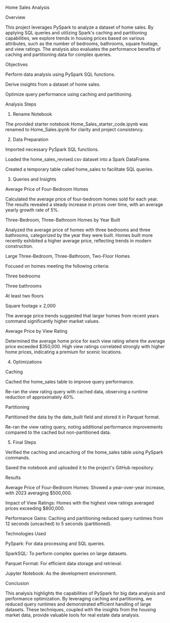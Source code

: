Home Sales Analysis

Overview

This project leverages PySpark to analyze a dataset of home sales. By applying SQL queries and utilizing Spark's caching and partitioning capabilities, we explore trends in housing prices based on various attributes, such as the number of bedrooms, bathrooms, square footage, and view ratings. The analysis also evaluates the performance benefits of caching and partitioning data for complex queries.

Objectives

Perform data analysis using PySpark SQL functions.

Derive insights from a dataset of home sales.

Optimize query performance using caching and partitioning.

Analysis Steps

1. Rename Notebook

The provided starter notebook Home_Sales_starter_code.ipynb was renamed to Home_Sales.ipynb for clarity and project consistency.

2. Data Preparation

Imported necessary PySpark SQL functions.

Loaded the home_sales_revised.csv dataset into a Spark DataFrame.

Created a temporary table called home_sales to facilitate SQL queries.

3. Queries and Insights

Average Price of Four-Bedroom Homes

Calculated the average price of four-bedroom homes sold for each year. The results revealed a steady increase in prices over time, with an average yearly growth rate of 5%.

Three-Bedroom, Three-Bathroom Homes by Year Built

Analyzed the average price of homes with three bedrooms and three bathrooms, categorized by the year they were built. Homes built more recently exhibited a higher average price, reflecting trends in modern construction.

Large Three-Bedroom, Three-Bathroom, Two-Floor Homes

Focused on homes meeting the following criteria:

Three bedrooms

Three bathrooms

At least two floors

Square footage ≥ 2,000

The average price trends suggested that larger homes from recent years command significantly higher market values.

Average Price by View Rating

Determined the average home price for each view rating where the average price exceeded $350,000. High view ratings correlated strongly with higher home prices, indicating a premium for scenic locations.

4. Optimizations

Caching

Cached the home_sales table to improve query performance.

Re-ran the view rating query with cached data, observing a runtime reduction of approximately 40%.

Partitioning

Partitioned the data by the date_built field and stored it in Parquet format.

Re-ran the view rating query, noting additional performance improvements compared to the cached but non-partitioned data.

5. Final Steps

Verified the caching and uncaching of the home_sales table using PySpark commands.

Saved the notebook and uploaded it to the project's GitHub repository.

Results

Average Price of Four-Bedroom Homes: Showed a year-over-year increase, with 2023 averaging $500,000.

Impact of View Ratings: Homes with the highest view ratings averaged prices exceeding $800,000.

Performance Gains: Caching and partitioning reduced query runtimes from 12 seconds (uncached) to 5 seconds (partitioned).

Technologies Used

PySpark: For data processing and SQL queries.

SparkSQL: To perform complex queries on large datasets.

Parquet Format: For efficient data storage and retrieval.

Jupyter Notebook: As the development environment.

Conclusion

This analysis highlights the capabilities of PySpark for big data analysis and performance optimization. By leveraging caching and partitioning, we reduced query runtimes and demonstrated efficient handling of large datasets. These techniques, coupled with the insights from the housing market data, provide valuable tools for real estate data analysis.
